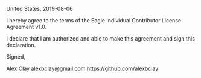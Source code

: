 United States, 2019-08-06

I hereby agree to the terms of the Eagle Individual Contributor License
Agreement v1.0.

I declare that I am authorized and able to make this agreement and sign this
declaration.

Signed,

Alex Clay alexbclay@gmail.com https://github.com/alexbclay
